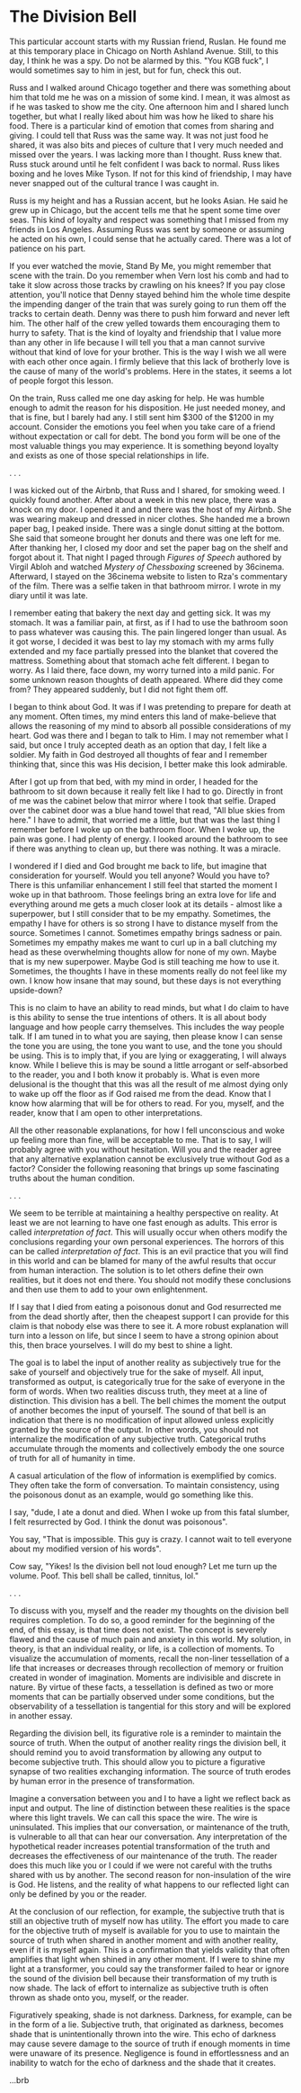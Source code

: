 # The Division Bell

This particular account starts with my Russian friend, Ruslan. He found me at this temporary place in Chicago on North Ashland Avenue. Still, to this day, I think he was a spy. Do not be alarmed by this. "You KGB fuck", I would sometimes say to him in jest, but for fun, check this out.

Russ and I walked around Chicago together and there was something about him that told me he was on a mission of some kind. I mean, it was almost as if he was tasked to show me the city. One afternoon him and I shared lunch together, but what I really liked about him was how he liked to share his food. There is a particular kind of emotion that comes from sharing and giving. I could tell that Russ was the same way. It was not just food he shared, it was also bits and pieces of culture that I very much needed and missed over the years. I was lacking more than I thought. Russ knew that. Russ stuck around until he felt confident I was back to normal. Russ likes boxing and he loves Mike Tyson. If not for this kind of friendship, I may have never snapped out of the cultural trance I was caught in.

Russ is my height and has a Russian accent, but he looks Asian. He said he grew up in Chicago, but the accent tells me that he spent some time over seas. This kind of loyalty and respect was something that I missed from my friends in Los Angeles. Assuming Russ was sent by someone or assuming he acted on his own, I could sense that he actually cared. There was a lot of patience on his part.

If you ever watched the movie, Stand By Me, you might remember that scene with the train. Do you remember when Vern lost his comb and had to take it slow across those tracks by crawling on his knees? If you pay close attention, you'll notice that Denny stayed behind him the whole time despite the impending danger of the train that was surely going to run them off the tracks to certain death. Denny was there to push him forward and never left him. The other half of the crew yelled towards them encouraging them to hurry to safety. That is the kind of loyalty and friendship that I value more than any other in life because I will tell you that a man cannot survive without that kind of love for your brother. This is the way I wish we all were with each other once again. I firmly believe that this lack of brotherly love is the cause of many of the world's problems. Here in the states, it seems a lot of people forgot this lesson.

On the train, Russ called me one day asking for help. He was humble enough to admit the reason for his disposition. He just needed money, and that is fine, but I barely had any. I still sent him $300 of the $1200 in my account. Consider the emotions you feel when you take care of a friend without expectation or call for debt. The bond you form will be one of the most valuable things you may experience. It is something beyond loyalty and exists as one of those special relationships in life.

. . .

I was kicked out of the Airbnb, that Russ and I shared, for smoking weed. I quickly found another. After about a week in this new place, there was a knock on my door. I opened it and and there was the host of my Airbnb. She was wearing makeup and dressed in nicer clothes. She handed me a brown paper bag, I peaked inside. There was a single donut sitting at the bottom. She said that someone brought her donuts and there was one left for me. After thanking her, I closed my door and set the paper bag on the shelf and forgot about it. That night I paged through _Figures of Speech_ authored by Virgil Abloh and watched _Mystery of Chessboxing_ screened by 36cinema. Afterward, I stayed on the 36cinema website to listen to Rza's commentary of the film. There was a selfie taken in that bathroom mirror. I wrote in my diary until it was late.

I remember eating that bakery the next day and getting sick. It was my stomach. It was a familiar pain, at first, as if I had to use the bathroom soon to pass whatever was causing this. The pain lingered longer than usual. As it got worse, I decided it was best to lay my stomach with my arms fully extended and my face partially pressed into the blanket that covered the mattress. Something about that stomach ache felt different. I began to worry. As I laid there, face down, my worry turned into a mild panic. For some unknown reason thoughts of death appeared. Where did they come from? They appeared suddenly, but I did not fight them off.

I began to think about God. It was if I was pretending to prepare for death at any moment. Often times, my mind enters this land of make-believe that allows the reasoning of my mind to absorb all possible considerations of my heart. God was there and I began to talk to Him. I may not remember what I said, but once I truly accepted death as an option that day, I felt like a soldier. My faith in God destroyed all thoughts of fear and I remember thinking that, since this was His decision, I better make this look admirable.

After I got up from that bed, with my mind in order, I headed for the bathroom to sit down because it really felt like I had to go. Directly in front of me was the cabinet below that mirror where I took that selfie. Draped over the cabinet door was a blue hand towel that read, "All blue skies from here." I have to admit, that worried me a little, but that was the last thing I remember before I woke up on the bathroom floor. When I woke up, the pain was gone. I had plenty of energy. I looked around the bathroom to see if there was anything to clean up, but there was nothing. It was a miracle.

I wondered if I died and God brought me back to life, but imagine that consideration for yourself. Would you tell anyone? Would you have to? There is this unfamiliar enhancement I still feel that started the moment I woke up in that bathroom. Those feelings bring an extra love for life and everything around me gets a much closer look at its details - almost like a superpower, but I still consider that to be my empathy. Sometimes, the empathy I have for others is so strong I have to distance myself from the source. Sometimes I cannot. Sometimes empathy brings sadness or pain. Sometimes my empathy makes me want to curl up in a ball clutching my head as these overwhelming thoughts allow for none of my own. Maybe that is my new superpower. Maybe God is still teaching me how to use it. Sometimes, the thoughts I have in these moments really do not feel like my own. I know how insane that may sound, but these days is not everything upside-down?

This is no claim to have an ability to read minds, but what I do claim to have is this ability to sense the true intentions of others. It is all about body language and how people carry themselves. This includes the way people talk. If I am tuned in to what you are saying, then please know I can sense the tone you are using, the tone you want to use, and the tone you should be using. This is to imply that, if you are lying or exaggerating, I will always know. While I believe this is may be sound a little arrogant or self-absorbed to the reader, you and I both know it probably is. What is even more delusional is the thought that this was all the result of me almost dying only to wake up off the floor as if God raised me from the dead. Know that I know how alarming that will be for others to read. For you, myself, and the reader, know that I am open to other interpretations.

All the other reasonable explanations, for how I fell unconscious and woke up feeling more than fine, will be acceptable to me. That is to say, I will probably agree with you without hesitation. Will you and the reader agree that any alternative explanation cannot be exclusively true without God as a factor? Consider the following reasoning that brings up some fascinating truths about the human condition.

. . .

We seem to be terrible at maintaining a healthy perspective on reality. At least we are not learning to have one fast enough as adults. This error is called _interpretation of fact_. This will usually occur when others modify the conclusions regarding your own personal experiences. The horrors of this can be called _interpretation of fact_. This is an evil practice that you will find in this world and can be blamed for many of the awful results that occur from human interaction. The solution is to let others define their own realities, but it does not end there. You should not modify these conclusions and then use them to add to your own enlightenment.

If I say that I died from eating a poisonous donut and God resurrected me from the dead shortly after, then the cheapest support I can provide for this claim is that nobody else was there to see it. A more robust explanation will turn into a lesson on life, but since I seem to have a strong opinion about this, then brace yourselves. I will do my best to shine a light.

The goal is to label the input of another reality as subjectively true for the sake of yourself and objectively true for the sake of myself. All input, transformed as output, is categorically true for the sake of everyone in the form of words. When two realities discuss truth, they meet at a line of distinction. This division has a bell. The bell chimes the moment the output of another becomes the input of yourself. The sound of that bell is an indication that there is no modification of input allowed unless explicitly granted by the source of the output. In other words, you should not internalize the modification of any subjective truth. Categorical truths accumulate through the moments and collectively embody the one source of truth for all of humanity in time.

A casual articulation of the flow of information is exemplified by comics. They often take the form of conversation. To maintain consistency, using the poisonous donut as an example, would go something like this.

I say, "dude, I ate a donut and died. When I woke up from this fatal slumber, I felt resurrected by God. I think the donut was poisonous".

You say, "That is impossible. This guy is crazy. I cannot wait to tell everyone about my modified version of his words".

Cow say, "Yikes! Is the division bell not loud enough? Let me turn up the volume. Poof. This bell shall be called, tinnitus, lol."

. . .

To discuss with you, myself and the reader my thoughts on the division bell requires completion. To do so, a good reminder for the beginning of the end, of this essay, is that time does not exist. The concept is severely flawed and the cause of much pain and anxiety in this world. My solution, in theory, is that an individual reality, or life, is a collection of moments. To visualize the accumulation of moments, recall the non-liner tessellation of a life that increases or decreases through recollection of memory or fruition created in wonder of imagination. Moments are indivisible and discrete in nature. By virtue of these facts, a tessellation is defined as two or more moments that can be partially observed under some conditions, but the observability of a tessellation is tangential for this story and will be explored in another essay.

Regarding the division bell, its figurative role is a reminder to maintain the source of truth. When the output of another reality rings the division bell, it should remind you to avoid transformation by allowing any output to become subjective truth. This should allow you to picture a figurative synapse of two realities exchanging information. The source of truth erodes by human error in the presence of transformation.

Imagine a conversation between you and I to have a light we reflect back as input and output. The line of distinction between these realities is the space where this light travels. We can call this space the wire. The wire is uninsulated. This implies that our conversation, or maintenance of the truth, is vulnerable to all that can hear our conversation. Any interpretation of the hypothetical reader increases potential transformation of the truth and decreases the effectiveness of our maintenance of the truth. The reader does this much like you or I could if we were not careful with the truths shared with us by another. The second reason for non-insulation of the wire is God. He listens, and the reality of what happens to our reflected light can only be defined by you or the reader.

At the conclusion of our reflection, for example, the subjective truth that is still an objective truth of myself now has utility. The effort you made to care for the objective truth of myself is available for you to use to maintain the source of truth when shared in another moment and with another reality, even if it is myself again. This is a confirmation that yields validity that often amplifies that light when shined in any other moment. If I were to shine my light at a transformer, you could say the transformer failed to hear or ignore the sound of the division bell because their transformation of my truth is now shade. The lack of effort to internalize as subjective truth is often thrown as shade onto you, myself, or the reader.

Figuratively speaking, shade is not darkness. Darkness, for example, can be in the form of a lie. Subjective truth, that originated as darkness, becomes shade that is unintentionally thrown into the wire. This echo of darkness may cause severe damage to the source of truth if enough moments in time were unaware of its presence. Negligence is found in effortlessness and an inability to watch for the echo of darkness and the shade that it creates.


...brb
